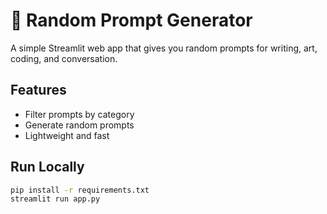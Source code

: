 # 🎲 Random Prompt Generator

A simple Streamlit web app that gives you random prompts for writing, art, coding, and conversation.

## Features

- Filter prompts by category
- Generate random prompts
- Lightweight and fast

## Run Locally

```bash
pip install -r requirements.txt
streamlit run app.py
